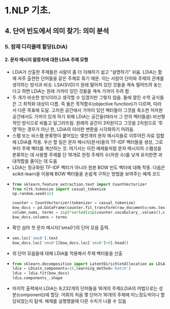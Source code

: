 # 1.NLP 기초.
## 4. 단어 빈도에서 의미 찾기: 의미 분석
### 5. 잠재 디리클레 할당(LDiA)
#### 2. 문자 메시지 말뭉치에 대한 LDiA 주제 모형
- LDiA가 산출한 주제들은 사람이 좀 더 이해하기 쉽고 "설명하기" 쉬움. LDiA는 함께 자주 출현한 단어들을 같은 주제로 묶기 때문. 이는 사람이 단어와 주제의 관계를 생각하는 방식과 비슷. LSA(SVD)가 원래 떨어져 있던 것들을 계속 떨어뜨려 놓는다고 하면 LDiA는 원래 가까이 있던 것들을 계속 가까이 두려 함.
- 두 개가 비슷한 방식이라고 생각할 수 있겠지만 그렇지 않음. 둘에 깔린 수학 공식들은 그 최적화 대상이 다름. 즉 둘은 목적함수(objective function)가 다르며, 따라서 다른 목표에 도달. 고차원 공간에서 가까이 있던 벡터들이 그것을 축소한 저차원 공간에서도 가까이 있게 하기 위해 LDiA는 공간을(따라서 그 안의 벡터들을) 비선형적인 방식으로 비틀고 일그러뜨림. 원래의 공간이 3차원이고 그것을 2차원으로 '투영'하는 경우가 아닌 한, LDiA의 이러한 변환을 시각화하기 어려움.
- 스팸 또는 비스팸 분류명이 붙어있는 몇천개의 문자 메시지들로 이루어진 자료 집합에 LDiA를 적용. 우선 할 일은 문자 메시지(문서)들의 TF-IDF 벡터들을 생성, 그로부터 주제 벡터를 계산하는 것. 여기서는 이전 예제들처럼 문자 메시지의 스팸성을 분류하는 데 사용할 주제를 단 16개로 한정 주제의 수(차원 수)를 낮게 유지한면 과대적합을 줄이는 데 도움
- LDiA는 정규화된 TF-IDF 벡터가 아니라 원본 BOW 빈도 벡터에 대해 작동. 다음은 scikit-learn을 이용해 BOW 벡터들을 손쉽게 구하는 방법을 보여주는 예제 코드
- ```python
  from sklearn.feature_extraction.text import CountVectorizer
  from nltk.tokenize import casual_tokenize
  np.random.seed(42)

  counter = CountVectorizer(tokenizer = casual_tokenize)
  bow_docs = pd.DataFrame(counter.fit_transform(raw_documents=sms.text).toarray(),index =index)
  column_nums, terms = zip(*sorted(zip(counter.vocabulary_.values(),counter.vocabulary_.keys())))
  bow_docs.columns = terms
  ```
- 확인 삼아 첫 문자 메시지('sms0')의 단어 모음 출력.
- ```python
  sms.loc['sms0'].text
  bow_docs.loc['sms0'][bow_docs.loc['sms0']>0].head()
  ```
- 위 단어 모음들에 대해 LDiA를 적용해서 주제 벡터들을 산출
- ```python
  from sklearn.decomposition import LatentDirichletAllocation as LDiA
  ldia = LDia(n_components=16,learning_method='batch')
  ldia = ldia.fit(bow_docs)
  ldia.components_.shape
  ```
- 마지막 출력에서 LDiA는 9,232개의 단어들을 16개의 주제(LDiA의 어법으로는 성분(component))에 할당. 어휘의 처음 몇 단어가 16개의 주제에 어느정도씩이나 할당되었는지 탐색. 예제를 실행했을때 다른 수치가 나올 수 있음
